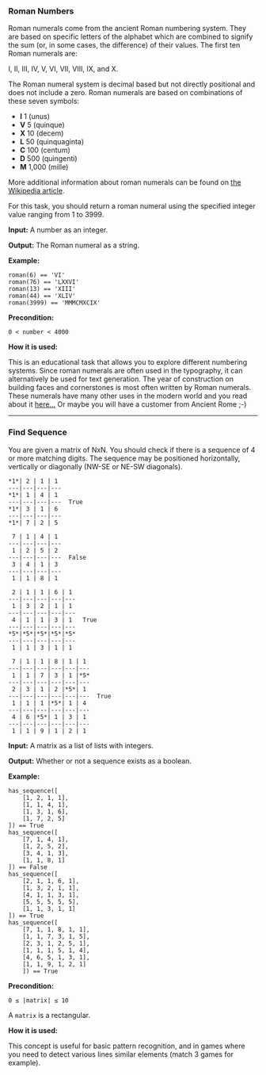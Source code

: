 ### Roman Numbers

Roman numerals come from the ancient Roman numbering system. They are based on specific letters of the alphabet which are combined to signify the sum (or, in some cases, the difference) of their values. The first ten Roman numerals are:

I, II, III, IV, V, VI, VII, VIII, IX, and X.

The Roman numeral system is decimal based but not directly positional and does not include a zero. Roman numerals are based on combinations of these seven symbols:

- **I** 1 (unus)
- **V** 5 (quinque)
- **X** 10 (decem)
- **L** 50 (quinquaginta)
- **C** 100 (centum)
- **D** 500 (quingenti)
- **M** 1,000 (mille)

More additional information about roman numerals can be found on [the Wikipedia article](http://en.wikipedia.org/wiki/Roman_numerals).

For this task, you should return a roman numeral using the specified integer value ranging from 1 to 3999.

**Input:** A number as an integer.

**Output:** The Roman numeral as a string.

**Example:**
````
roman(6) == 'VI'
roman(76) == 'LXXVI'
roman(13) == 'XIII'
roman(44) == 'XLIV'
roman(3999) == 'MMMCMXCIX'
````
**Precondition:**
````
0 < number < 4000
````
**How it is used:**

This is an educational task that allows you to explore different numbering systems. Since roman numerals are often used in the typography, it can alternatively be used for text generation. The year of construction on building faces and cornerstones is most often written by Roman numerals. These numerals have many other uses in the modern world and you read about it [here...](http://en.wikipedia.org/wiki/Roman_numerals#Modern_usage) Or maybe you will have a customer from Ancient Rome ;-)

-------------------
### Find Sequence

You are given a matrix of NxN. You should check if there is a sequence of 4 or more matching digits. The sequence may be positioned horizontally, vertically or diagonally (NW-SE or NE-SW diagonals).

````
*1*| 2 | 1 | 1 
---|---|---|---
*1*| 1 | 4 | 1 
---|---|---|---  True
*1*| 3 | 1 | 6 
---|---|---|---
*1*| 7 | 2 | 5 

 7 | 1 | 4 | 1 
---|---|---|---
 1 | 2 | 5 | 2 
---|---|---|---  False
 3 | 4 | 1 | 3 
---|---|---|---
 1 | 1 | 8 | 1 
 
 2 | 1 | 1 | 6 | 1  
---|---|---|---|---
 1 | 3 | 2 | 1 | 1
---|---|---|---|---
 4 | 1 | 1 | 3 | 1   True
---|---|---|---|---
*5*|*5*|*5*|*5*|*5*
---|---|---|---|---
 1 | 1 | 3 | 1 | 1 

 7 | 1 | 1 | 8 | 1 | 1 
---|---|---|---|---|---
 1 | 1 | 7 | 3 | 1 |*5* 
---|---|---|---|---|---
 2 | 3 | 1 | 2 |*5*| 1 
---|---|---|---|---|---  True
 1 | 1 | 1 |*5*| 1 | 4 
---|---|---|---|---|---
 4 | 6 |*5*| 1 | 3 | 1 
---|---|---|---|---|---
 1 | 1 | 9 | 1 | 2 | 1
```` 

**Input:** A matrix as a list of lists with integers.

**Output:** Whether or not a sequence exists as a boolean.

**Example:**
````
has_sequence([
    [1, 2, 1, 1],
    [1, 1, 4, 1],
    [1, 3, 1, 6],
    [1, 7, 2, 5]
]) == True
has_sequence([
    [7, 1, 4, 1],
    [1, 2, 5, 2],
    [3, 4, 1, 3],
    [1, 1, 8, 1]
]) == False
has_sequence([
    [2, 1, 1, 6, 1],
    [1, 3, 2, 1, 1],
    [4, 1, 1, 3, 1],
    [5, 5, 5, 5, 5],
    [1, 1, 3, 1, 1]
]) == True
has_sequence([
    [7, 1, 1, 8, 1, 1],
    [1, 1, 7, 3, 1, 5],
    [2, 3, 1, 2, 5, 1],
    [1, 1, 1, 5, 1, 4],
    [4, 6, 5, 1, 3, 1],
    [1, 1, 9, 1, 2, 1]
    ]) == True
````
**Precondition:**
````
0 ≤ |matrix| ≤ 10
````
A `matrix` is a rectangular.

**How it is used:**

This concept is useful for basic pattern recognition, and in games where you need to detect various lines similar elements (match 3 games for example).

